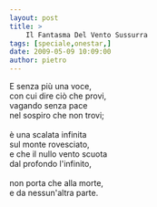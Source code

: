 ```yaml
---
layout: post
title: >
    Il Fantasma Del Vento Sussurra
tags: [speciale,onestar,]
date: 2009-05-09 10:09:00
author: pietro
---
```

E senza più una voce,<br/>con cui dire ciò che provi,<br/>vagando senza pace<br/>nel sospiro che non trovi;<br/><br/>è una scalata infinita<br/>sul monte rovesciato,<br/>e che il nullo vento scuota<br/>dal profondo l'infinito,<br/><br/>non porta che alla morte,<br/>e da nessun'altra parte.
